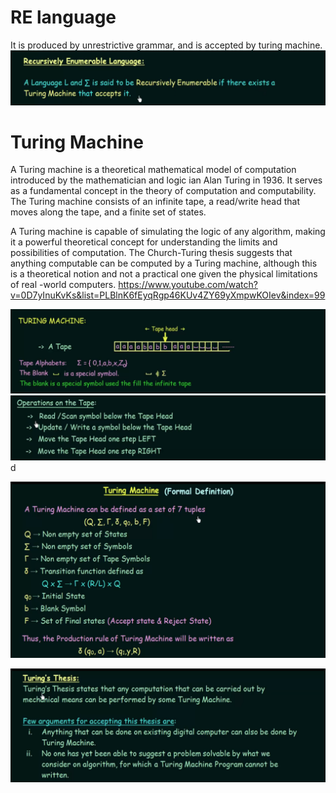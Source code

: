 # RE language
It is produced by unrestrictive grammar, and is accepted by turing machine.
![Alt text](image-23.png)

# Turing Machine

A Turing machine is a theoretical
 mathematical model of computation
 introduced by the mathematician and logic
ian Alan Turing in 1936. It serves as a
 fundamental concept in the theory of
 computation and computability. The Turing
 machine consists of an infinite tape, a
 read/write head that moves along the tape,
 and a finite set of states.

A Turing machine is capable of simulating
 the logic of any algorithm, making it a
 powerful theoretical concept for
 understanding the limits and possibilities
 of computation. The Church-Turing thesis
 suggests that anything computable can be
 computed by a Turing machine, although this
 is a theoretical notion and not a practical
 one given the physical limitations of real
-world computers.
https://www.youtube.com/watch?v=0D7yInuKvKs&list=PLBlnK6fEyqRgp46KUv4ZY69yXmpwKOIev&index=99

![Alt text](image-19.png)
![Alt text](image-20.png)
d

![Alt text](image-21.png)

![Alt text](image-22.png)